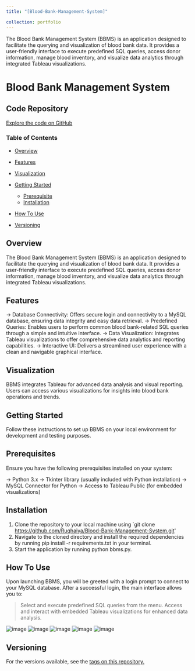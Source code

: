 ```yaml
---
title: "[Blood-Bank-Management-System]"

collection: portfolio
---
```

The Blood Bank Management System (BBMS) is an application designed to facilitate the querying and visualization of blood bank data. It provides a user-friendly interface to execute predefined SQL queries, access donor information, manage blood inventory, and visualize data analytics through integrated Tableau visualizations.


# Blood Bank Management System

## Code Repository
[Explore the code on GitHub](https://github.com/Ruqhaiya/Blood-Bank-Management-System)

### Table of Contents

- [Overview](#overview)
- [Features](#features)
- [Visualization](#visualization)
- [Getting Started](#getting-started)
   - [Prerequisite](#prerequisite)
   - [Installation](#installation)

- [How To Use](how-to-use)
- [Versioning](versioning)

## Overview
The Blood Bank Management System (BBMS) is an application designed to facilitate the querying and visualization of blood bank data. It provides a user-friendly interface to execute predefined SQL queries, access donor information, manage blood inventory, and visualize data analytics through integrated Tableau visualizations.

## Features
-> Database Connectivity: Offers secure login and connectivity to a MySQL database, ensuring data integrity and easy data retrieval.
-> Predefined Queries: Enables users to perform common blood bank-related SQL queries through a simple and intuitive interface.
-> Data Visualization: Integrates Tableau visualizations to offer comprehensive data analytics and reporting capabilities.
-> Interactive UI: Delivers a streamlined user experience with a clean and navigable graphical interface.

## Visualization
BBMS integrates Tableau for advanced data analysis and visual reporting. Users can access various visualizations for insights into blood bank operations and trends.

## Getting Started
Follow these instructions to set up BBMS on your local environment for development and testing purposes.
## Prerequisites
Ensure you have the following prerequisites installed on your system:

-> Python 3.x
-> Tkinter library (usually included with Python installation)
-> MySQL Connector for Python
-> Access to Tableau Public (for embedded visualizations)

## Installation
1. Clone the repository to your local machine using `git clone https://github.com/Ruqhaiya/Blood-Bank-Management-System.git'
2. Navigate to the cloned directory and install the required dependencies by running pip install -r requirements.txt in your terminal.
3. Start the application by running python bbms.py.

## How To Use
Upon launching BBMS, you will be greeted with a login prompt to connect to your MySQL database. After a successful login, the main interface allows you to:

> Select and execute predefined SQL queries from the menu.
> Access and interact with embedded Tableau visualizations for enhanced data analysis.

![image](https://github.com/user-attachments/assets/b097614c-14b2-45cd-9554-88ef5dbec2c5)
![image](https://github.com/user-attachments/assets/0f4432f6-1cd1-411e-b9c0-7a0261f5b566)
![image](https://github.com/user-attachments/assets/2d5a82cc-3c77-4698-acc2-3f77eeaddad6)
![image](https://github.com/user-attachments/assets/220d2969-14ea-421a-9abe-7251589dbb76)
![image](https://github.com/user-attachments/assets/59985280-1287-44fe-9b9a-28eb6ef92174)

## Versioning
For the versions available, see the [tags on this repository.](https://github.com/%3Cyour-username%3E/bbms/tags)
